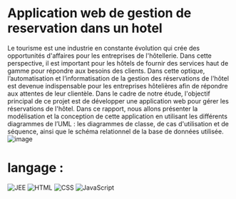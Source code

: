 # Application web de gestion de reservation dans un hotel
Le tourisme est une industrie en constante évolution qui crée des opportunités d'affaires pour
les entreprises de l'hôtellerie. Dans cette perspective, il est important pour les hôtels de fournir
des services haut de gamme pour répondre aux besoins des clients. Dans cette optique,
l’automatisation et l’informatisation de la gestion des réservations de l'hôtel est devenue
indispensable pour les entreprises hôtelières afin de répondre aux attentes de leur clientèle.
Dans le cadre de notre étude, l'objectif principal de ce projet est de développer une application
web pour gérer les réservations de l'hôtel. Dans ce rapport, nous allons présenter la modélisation
et la conception de cette application en utilisant les différents diagrammes de l’UML : les
diagrammes de classe, de cas d'utilisation et de séquence, ainsi que le schéma relationnel de
la base de données utilisée.
![image](https://github.com/user-attachments/assets/51ed892d-eaf8-45b4-b247-f7106d4295ed)
# langage :
![JEE](https://img.shields.io/badge/JEE-007396?style=for-the-badge&logo=java&logoColor=white)
![HTML](https://img.shields.io/badge/HTML5-E34F26?style=for-the-badge&logo=html5&logoColor=white)
![CSS](https://img.shields.io/badge/CSS3-1572B6?style=for-the-badge&logo=css3&logoColor=white)
![JavaScript](https://img.shields.io/badge/JavaScript-F7DF1E?style=for-the-badge&logo=javascript&logoColor=black)
